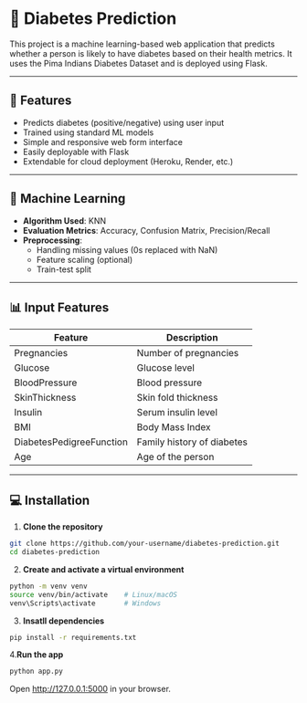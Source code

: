# 🧪 Diabetes Prediction 

This project is a machine learning-based web application that predicts whether a person is likely to have diabetes based on their health metrics. It uses the Pima Indians Diabetes Dataset and is deployed using Flask.

---

## 🚀 Features

- Predicts diabetes (positive/negative) using user input
- Trained using standard ML models 
- Simple and responsive web form interface
- Easily deployable with Flask
- Extendable for cloud deployment (Heroku, Render, etc.)

---

## 🧠 Machine Learning

- **Algorithm Used**: KNN
- **Evaluation Metrics**: Accuracy, Confusion Matrix, Precision/Recall
- **Preprocessing**:
  - Handling missing values (0s replaced with NaN)
  - Feature scaling (optional)
  - Train-test split

---

## 📊 Input Features

| Feature                   | Description                       |
|--------------------------|-----------------------------------|
| Pregnancies              | Number of pregnancies             |
| Glucose                  | Glucose level                     |
| BloodPressure            | Blood pressure                    |
| SkinThickness            | Skin fold thickness               |
| Insulin                  | Serum insulin level               |
| BMI                      | Body Mass Index                   |
| DiabetesPedigreeFunction | Family history of diabetes        |
| Age                      | Age of the person                 |

---

## 💻 Installation

1. **Clone the repository**
```bash
git clone https://github.com/your-username/diabetes-prediction.git
cd diabetes-prediction
```
2. **Create and activate a virtual environment**
```bash
python -m venv venv
source venv/bin/activate    # Linux/macOS
venv\Scripts\activate       # Windows
```
3. **Insatll dependencies**
```bash
pip install -r requirements.txt
```
4.**Run the app**
```bash
python app.py
```
Open http://127.0.0.1:5000 in your browser.



